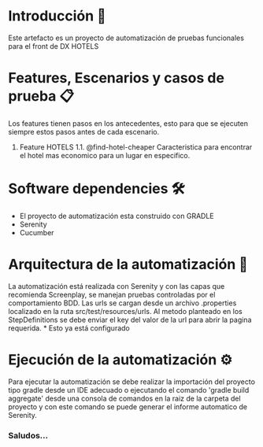 # Introducción 🚀
Este artefacto es un proyecto de automatización de pruebas funcionales para el front de DX HOTELS

# Features, Escenarios y casos de prueba 📋
Los features tienen pasos en los antecedentes, esto para que se ejecuten siempre estos pasos antes de cada escenario.

1. Feature HOTELS
    1.1. @find-hotel-cheaper
    Caracteristica para encontrar el hotel mas economico para un lugar en especifico.
	    

# Software dependencies 🛠️
* El proyecto de automatización esta construido con GRADLE
* Serenity
* Cucumber

# Arquitectura de la automatización 🔧
La automatización está realizada con Serenity y con las capas que recomienda Screenplay, se manejan pruebas controladas 
por el comportamiento BDD.
Las urls se cargan desde un archivo .properties localizado en la ruta src/test/resources/urls. Al metodo planteado en los StepDefinitions se debe enviar el key del valor de la url para abrir la pagina requerida. * Esto ya está configurado

# Ejecución de la automatización ⚙️
Para ejecutar la automatización se debe realizar la importación del proyecto tipo gradle desde un IDE adecuado o ejecutando el comando 'gradle build aggregate' desde una consola de comandos en la raiz de la carpeta del proyecto y con este comando se puede generar el informe automatico de Serenity.



### Saludos...


